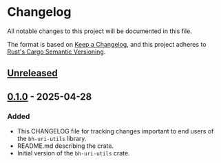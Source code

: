 # Changelog

All notable changes to this project will be documented in this file.

The format is based on [Keep a Changelog](https://keepachangelog.com/en/1.1.0/),
and this project adheres to [Rust's Cargo Semantic
Versioning](https://doc.rust-lang.org/cargo/reference/semver.html).

## [Unreleased]

## [0.1.0] - 2025-04-28

### Added

- This CHANGELOG file for tracking changes important to end users of the
  `bh-uri-utils` library.
- README.md describing the crate.
- Initial version of the `bh-uri-utils` crate.


[Unreleased]: <https://github.com/blockhousetech/eudi-rust-core/compare/bh-uri-utils/v0.1.0...HEAD>
[0.1.0]: <https://github.com/blockhousetech/eudi-rust-core/releases/tag/bh-uri-utils/v0.1.0>
